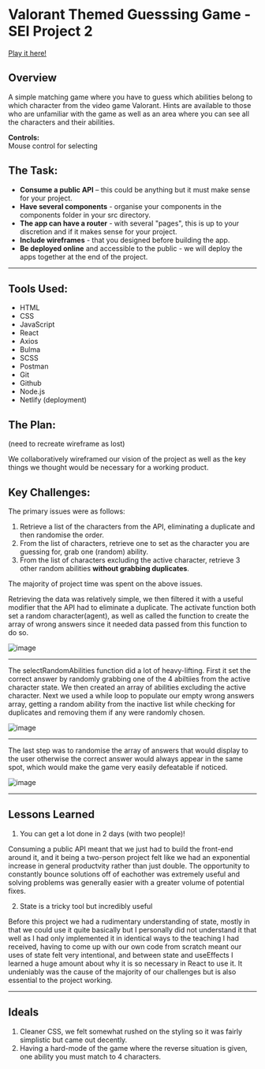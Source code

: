 # Valorant Themed Guesssing Game - SEI Project 2

[Play it here!](https://project-2-api.netlify.app/)

## Overview

A simple matching game where you have to guess which abilities belong to which character from the video game Valorant. Hints are available to those who are unfamiliar with the game as well as an area where you can see all the characters and their abilities.

**Controls:**  
Mouse control for selecting


## The Task:

- **Consume a public API** – this could be anything but it must make sense for your project.
- **Have several components** - organise your components in the components folder in your src directory.
- **The app can have a router** - with several "pages", this is up to your discretion and if it makes sense for your project.
- **Include wireframes** - that you designed before building the app.
- **Be deployed online** and accessible to the public - we will deploy the apps together at the end of the project.

---

## Tools Used:
* HTML
* CSS
* JavaScript
* React
* Axios
* Bulma
* SCSS
* Postman
* Git
* Github
* Node.js
* Netlify (deployment)

## The Plan: 
(need to recreate wireframe as lost)

We collaboratively wireframed our vision of the project as well as the key things we thought would be necessary for a working product.

## Key Challenges:

The primary issues were as follows:
1. Retrieve a list of the characters from the API, eliminating a duplicate and then randomise the order.
2. From the list of characters, retrieve one to set as the character you are guessing for, grab one (random) ability.
3. From the list of characters excluding the active character, retrieve 3 other random abilities **without grabbing duplicates**.


The majority of project time was spent on the above issues.

Retrieving the data was relatively simple, we then filtered it with a useful modifier that the API had to eliminate a duplicate. The activate function both set a random character(agent), as well as called the function to create the array of wrong answers since it needed data passed from this function to do so.

![image](https://user-images.githubusercontent.com/53213823/167615712-d8775702-c384-46d4-9317-71da89dfdb77.png)

---

The selectRandomAbilities function did a lot of heavy-lifting. First it set the correct answer by randomly grabbing one of the 4 abiltiies from the active character state. We then created an array of abilities excluding the active character. Next we used a while loop to populate our empty wrong answers array, getting a random ability from the inactive list while checking for duplicates and removing them if any were randomly chosen.

![image](https://user-images.githubusercontent.com/53213823/167616696-6d78967d-cadb-48f0-b3d0-560948431f31.png)

---

The last step was to randomise the array of answers that would display to the user otherwise the correct answer would always appear in the same spot, which would make the game very easily defeatable if noticed.

![image](https://user-images.githubusercontent.com/53213823/167617188-50e7c358-56ac-4b3f-9480-a48edfe525b4.png)

---
## Lessons Learned
1. You can get a lot done in 2 days (with two people)!

Consuming a public API meant that we just had to build the front-end around it, and it being a two-person project felt like we had an exponential increase in general productvity rather than just double. The opportunity to constantly bounce solutions off of eachother was extremely useful and solving problems was generally easier with a greater volume of potential fixes.
  
2. State is a tricky tool but incredibly useful

Before this project we had a rudimentary understanding of state, mostly in that we could use it quite basically but I personally did not understand it that well as I had only implemented it in identical ways to the teaching I had received, having to come up with our own code from scratch meant our uses of state felt very intentional, and between state and useEffects I learned a huge amount about why it is so necessary in React to use it. It undeniably was the cause of the majority of our challenges but is also essential to the project working.

---

## Ideals 

1. Cleaner CSS, we felt somewhat rushed on the styling so it was fairly simplistic but came out decently.
2. Having a hard-mode of the game where the reverse situation is given, one ability you must match to 4 characters.

